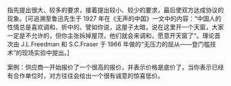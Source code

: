

指先提出很大、较多的要求，接着提出较小、较少的要求，最后使双方达成协议的现象。[可追溯至鲁迅先生于 1927 年在《无声的中国》一文中的内容：“中国人的性情总是喜欢调和、折中的、譬如你说，这屋子太暗，说在这里开一个天窗，大家一定是不允许的，但你主张拆掉屋顶，他们就会来调和，愿意开天窗了“。理论首次由 J.L.Freedman 和 S.C.Fraser 于 1966 年做的“无压力的屈从——登门槛技术”的现场实验中提出。]

案例：供应商一开始报价了一个很高的报价，并表示价格是底价了，当你表示已经有合作单位时，对方往往会给出一个很有诚意的惊喜低价。
